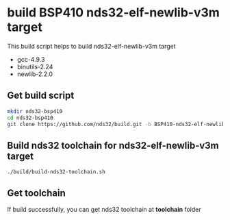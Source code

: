 # build BSP410 nds32-elf-newlib-v3m target
This build script helps to build nds32-elf-newlib-v3m target
- gcc-4.9.3
- binutils-2.24
- newlib-2.2.0

## Get build script
``` bash
mkdir nds32-bsp410
cd nds32-bsp410
git clone https://github.com/nds32/build.git -b BSP410-nds32-elf-newlib-v3m
```

## Build nds32 toolchain for nds32-elf-newlib-v3m target
```
./build/build-nds32-toolchain.sh
```

## Get toolchain
If build successfully, you can get nds32 toolchain at **toolchain** folder
